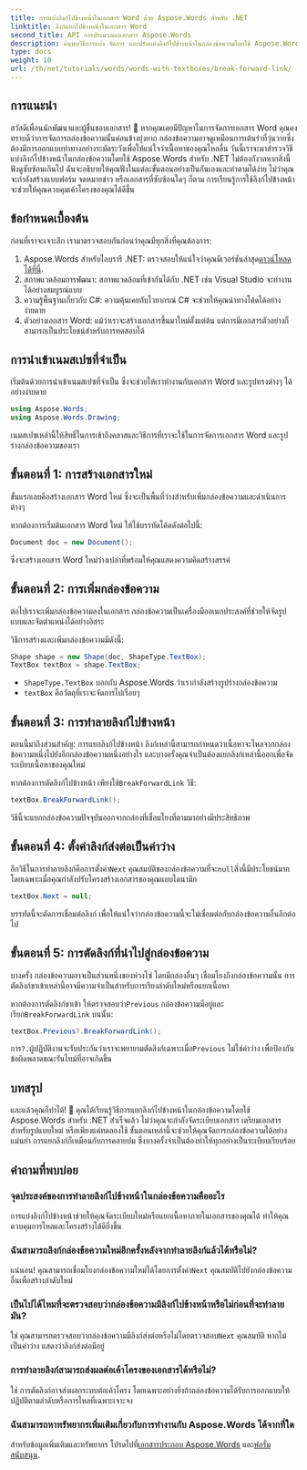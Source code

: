 ```yaml
---
title: การแบ่งลิงก์ไปข้างหน้าในเอกสาร Word ด้วย Aspose.Words สำหรับ .NET
linktitle: ลิงก์แยกไปข้างหน้าในเอกสาร Word
second_title: API การประมวลผลเอกสาร Aspose.Words
description: ค้นพบวิธีการแบ่ง จัดการ และปรับแต่งลิงก์ไปข้างหน้าในกล่องข้อความโดยใช้ Aspose.Words สำหรับ .NET คำแนะนำทีละขั้นตอนนี้ครอบคลุมทุกสิ่งที่คุณต้องการเพื่อปรับปรุงเค้าโครงเอกสารและปรับปรุงการจัดการไฟล์ Word ของคุณ
type: docs
weight: 10
url: /th/net/tutorials/words/words-with-textboxes/break-forward-link/
---
```

## การแนะนำ

สวัสดีเพื่อนนักพัฒนาและผู้ชื่นชอบเอกสาร! 🌟 หากคุณเคยมีปัญหาในการจัดการเอกสาร Word คุณคงทราบดีว่าการจัดการกล่องข้อความนั้นค่อนข้างยุ่งยาก กล่องข้อความอาจดูเหมือนการเต้นรำที่วุ่นวายซึ่งต้องมีการออกแบบท่าทางอย่างระมัดระวังเพื่อให้แน่ใจว่าเนื้อหาของคุณไหลลื่น วันนี้เราจะมาสำรวจวิธีแบ่งลิงก์ไปข้างหน้าในกล่องข้อความโดยใช้ Aspose.Words สำหรับ .NET ไม่ต้องกังวลหากสิ่งนี้ฟังดูซับซ้อนเกินไป ฉันจะอธิบายให้คุณฟังในแต่ละขั้นตอนอย่างเป็นกันเองและทำตามได้ง่าย ไม่ว่าคุณจะกำลังสร้างแบบฟอร์ม จดหมายข่าว หรือเอกสารที่ซับซ้อนใดๆ ก็ตาม การเรียนรู้การใช้ลิงก์ไปข้างหน้าจะช่วยให้คุณควบคุมเค้าโครงของคุณได้ดีขึ้น

## ข้อกำหนดเบื้องต้น

ก่อนที่เราจะเจาะลึก เรามาตรวจสอบกันก่อนว่าคุณมีทุกสิ่งที่คุณต้องการ:

1.  Aspose.Words สำหรับไลบรารี .NET: ตรวจสอบให้แน่ใจว่าคุณมีเวอร์ชันล่าสุด[ดาวน์โหลดได้ที่นี่](https://releases.aspose.com/words/net/).
2. สภาพแวดล้อมการพัฒนา: สภาพแวดล้อมที่เข้ากันได้กับ .NET เช่น Visual Studio จะทำงานได้อย่างสมบูรณ์แบบ
3. ความรู้พื้นฐานเกี่ยวกับ C#: ความคุ้นเคยกับไวยากรณ์ C# จะช่วยให้คุณนำทางโค้ดได้อย่างง่ายดาย
4. ตัวอย่างเอกสาร Word: แม้ว่าเราจะสร้างเอกสารขึ้นมาใหม่ตั้งแต่ต้น แต่การมีเอกสารตัวอย่างก็สามารถเป็นประโยชน์สำหรับการทดสอบได้

## การนำเข้าเนมสเปซที่จำเป็น

เริ่มต้นด้วยการนำเข้าเนมสเปซที่จำเป็น ซึ่งจะช่วยให้เราทำงานกับเอกสาร Word และรูปทรงต่างๆ ได้อย่างง่ายดาย

```csharp
using Aspose.Words;
using Aspose.Words.Drawing;
```

เนมสเปซเหล่านี้ให้สิทธิ์ในการเข้าถึงคลาสและวิธีการที่เราจะใช้ในการจัดการเอกสาร Word และรูปร่างกล่องข้อความของเรา

## ขั้นตอนที่ 1: การสร้างเอกสารใหม่

ขั้นแรกเลยคือสร้างเอกสาร Word ใหม่ ซึ่งจะเป็นพื้นที่ว่างสำหรับเพิ่มกล่องข้อความและดำเนินการต่างๆ

หากต้องการเริ่มต้นเอกสาร Word ใหม่ ให้ใช้บรรทัดโค้ดดังต่อไปนี้:

```csharp
Document doc = new Document();
```

ซึ่งจะสร้างเอกสาร Word ใหม่ว่างเปล่าที่พร้อมให้คุณแสดงความคิดสร้างสรรค์

## ขั้นตอนที่ 2: การเพิ่มกล่องข้อความ

ต่อไปเราจะเพิ่มกล่องข้อความลงในเอกสาร กล่องข้อความเป็นเครื่องมืออเนกประสงค์ที่ช่วยให้จัดรูปแบบและจัดตำแหน่งได้อย่างอิสระ

วิธีการสร้างและเพิ่มกล่องข้อความมีดังนี้:

```csharp
Shape shape = new Shape(doc, ShapeType.TextBox);
TextBox textBox = shape.TextBox;
```

- `ShapeType.TextBox` บอกกับ Aspose.Words ว่าเรากำลังสร้างรูปร่างกล่องข้อความ
- `textBox` คือวัตถุที่เราจะจัดการไปเรื่อยๆ

## ขั้นตอนที่ 3: การทำลายลิงก์ไปข้างหน้า

ตอนนี้มาถึงส่วนสำคัญ: การแยกลิงก์ไปข้างหน้า ลิงก์เหล่านี้สามารถกำหนดว่าเนื้อหาจะไหลจากกล่องข้อความหนึ่งไปยังอีกกล่องข้อความหนึ่งอย่างไร และบางครั้งคุณจำเป็นต้องแยกลิงก์เหล่านี้ออกเพื่อจัดระเบียบเนื้อหาของคุณใหม่

 หากต้องการตัดลิงก์ไปข้างหน้า เพียงใช้`BreakForwardLink` วิธี:

```csharp
textBox.BreakForwardLink();
```

วิธีนี้จะแยกกล่องข้อความปัจจุบันออกจากกล่องที่เชื่อมโยงที่ตามมาอย่างมีประสิทธิภาพ

## ขั้นตอนที่ 4: ตั้งค่าลิงก์ส่งต่อเป็นค่าว่าง

 อีกวิธีในการทำลายลิงก์คือการตั้งค่า`Next` คุณสมบัติของกล่องข้อความที่จะ`null`สิ่งนี้มีประโยชน์มากโดยเฉพาะเมื่อคุณกำลังปรับโครงสร้างเอกสารของคุณแบบไดนามิก

```csharp
textBox.Next = null;
```

บรรทัดนี้จะตัดการเชื่อมต่อลิงก์ เพื่อให้แน่ใจว่ากล่องข้อความนี้จะไม่เชื่อมต่อกับกล่องข้อความอื่นอีกต่อไป

## ขั้นตอนที่ 5: การตัดลิงก์ที่นำไปสู่กล่องข้อความ

บางครั้ง กล่องข้อความอาจเป็นส่วนหนึ่งของห่วงโซ่ โดยมีกล่องอื่นๆ เชื่อมโยงถึงกล่องข้อความนั้น การตัดลิงก์ขาเข้าเหล่านี้อาจมีความจำเป็นสำหรับการเรียงลำดับใหม่หรือแยกเนื้อหา

 หากต้องการตัดลิงก์ขาเข้า ให้ตรวจสอบว่า`Previous` กล่องข้อความมีอยู่และเรียก`BreakForwardLink` บนนั้น:

```csharp
textBox.Previous?.BreakForwardLink();
```

 การ`?.`ผู้ปฏิบัติงานจะรับประกันว่าเราจะพยายามตัดลิงก์เฉพาะเมื่อ`Previous` ไม่ใช่ค่าว่าง เพื่อป้องกันข้อผิดพลาดขณะรันไทม์ที่อาจเกิดขึ้น

## บทสรุป

และแล้วคุณก็ทำได้! 🎉 คุณได้เรียนรู้วิธีการแยกลิงก์ไปข้างหน้าในกล่องข้อความโดยใช้ Aspose.Words สำหรับ .NET สำเร็จแล้ว ไม่ว่าคุณจะกำลังจัดระเบียบเอกสาร เตรียมเอกสารสำหรับรูปแบบใหม่ หรือเพียงแค่ทดลองใช้ ขั้นตอนเหล่านี้จะช่วยให้คุณจัดการกล่องข้อความได้อย่างแม่นยำ การแยกลิงก์ก็เหมือนกับการคลายปม ซึ่งบางครั้งจำเป็นต้องทำให้ทุกอย่างเป็นระเบียบเรียบร้อย

## คำถามที่พบบ่อย

### จุดประสงค์ของการทำลายลิงก์ไปข้างหน้าในกล่องข้อความคืออะไร

การแบ่งลิงก์ไปข้างหน้าช่วยให้คุณจัดระเบียบใหม่หรือแยกเนื้อหาภายในเอกสารของคุณได้ ทำให้คุณควบคุมการไหลและโครงสร้างได้ดียิ่งขึ้น

### ฉันสามารถลิงก์กล่องข้อความใหม่อีกครั้งหลังจากทำลายลิงก์แล้วได้หรือไม่?

 แน่นอน! คุณสามารถเชื่อมโยงกล่องข้อความใหม่ได้โดยการตั้งค่า`Next` คุณสมบัติไปยังกล่องข้อความอื่นเพื่อสร้างลำดับใหม่

### เป็นไปได้ไหมที่จะตรวจสอบว่ากล่องข้อความมีลิงก์ไปข้างหน้าหรือไม่ก่อนที่จะทำลายมัน?

ใช่ คุณสามารถตรวจสอบว่ากล่องข้อความมีลิงก์ส่งต่อหรือไม่โดยตรวจสอบ`Next` คุณสมบัติ หากไม่เป็นค่าว่าง แสดงว่าลิงก์ส่งต่อมีอยู่

### การทำลายลิงก์สามารถส่งผลต่อเค้าโครงของเอกสารได้หรือไม่?

ใช่ การตัดลิงก์อาจส่งผลกระทบต่อเค้าโครง โดยเฉพาะอย่างยิ่งถ้ากล่องข้อความได้รับการออกแบบให้ปฏิบัติตามลำดับหรือการไหลที่เฉพาะเจาะจง

### ฉันสามารถหาทรัพยากรเพิ่มเติมเกี่ยวกับการทำงานกับ Aspose.Words ได้จากที่ใด

 สำหรับข้อมูลเพิ่มเติมและทรัพยากร โปรดไปที่[เอกสารประกอบ Aspose.Words](https://reference.aspose.com/words/net/) และ[ฟอรั่มสนับสนุน](https://forum.aspose.com/c/words/8).